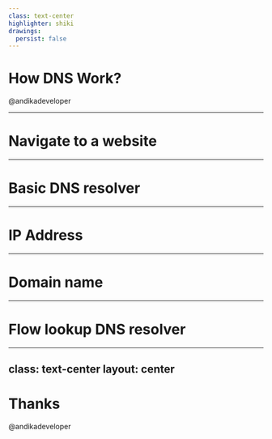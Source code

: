 ```yaml
---
class: text-center
highlighter: shiki
drawings:
  persist: false
---
```


# How DNS Work?

@andikadeveloper

---

# Navigate to a website

---

# Basic DNS resolver

---

# IP Address

---

# Domain name

---

# Flow lookup DNS resolver

---
class: text-center
layout: center
---

# Thanks
@andikadeveloper
